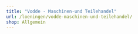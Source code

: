 ```yaml
---
title: "Vodde - Maschinen-und Teilehandel"
url: /loeningen/vodde-maschinen-und-teilehandel/
shop: Allgemein
---
```

